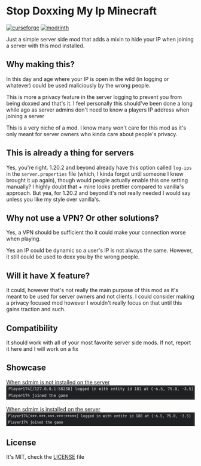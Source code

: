 # Stop Doxxing My Ip Minecraft
<a href="https://www.curseforge.com/minecraft/mc-mods/sdmim"><img alt="curseforge" height="56" src="https://cdn.jsdelivr.net/npm/@intergrav/devins-badges@3/assets/cozy/available/curseforge_vector.svg"></a>
<a href="https://modrinth.com/mod/sdmim"><img alt="modrinth" height="56" src="https://cdn.jsdelivr.net/npm/@intergrav/devins-badges@3/assets/cozy/available/modrinth_vector.svg"></a>

Just a simple server side mod that adds a mixin to hide your IP when joining a server with this mod installed. 

## Why making this?
In this day and age where your IP is open in the wild (in logging or whatever) could be used maliciously by the wrong people. 

This is more a privacy feature in the server logging to prevent you from being doxxed and that's it. I feel personally this should've been done a long while ago as server admins don't need to know a players IP address when joining a server

This is a very niche of a mod. I know many won't care for this mod as it's only meant for server owners who kinda care about people's privacy.

## This is already a thing for servers
Yes, you're right. 1.20.2 and beyond already have this option called `log-ips` in the `server.properties` file (which, I kinda forgot until someone I knew brought it up again), though would people actually enable this one setting manually? I highly doubt that + mine looks prettier compared to vanilla's approach. But yea, for 1.20.2 and beyond it's not really needed I would say unless you like my style over vanilla's. 

## Why not use a VPN? Or other solutions?
Yes, a VPN should be sufficient tho it could make your connection worse when playing. 

Yes an IP could be dynamic so a user's IP is not always the same. However, it still could be used to doxx you by the wrong people.

## Will it have X feature?
It could, however that's not really the main purpose of this mod as it's meant to be used for server owners and not clients. I could consider making a privacy focused mod however I wouldn't really focus on that until this gains traction and such. 

## Compatibility
It should work with all of your most favorite server side mods. If not, report it here and I will work on a fix 

## Showcase
<ins>When sdmim is not installed on the server</ins>
<img src="assets/before.png" alt="before"/>


<ins>When sdmim is installed on the server</ins>
<img src="assets/after.png" alt="after"/>

## License
It's MIT, check the [LICENSE](./LICENSE) file
